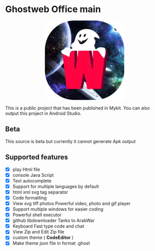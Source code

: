 # Ghostweb Office main

<div align = "center">
  <img style="width :50%; height :50%;" src ="https://raw.githubusercontent.com/Arashvscode/Ghostwebapp/main/image/icon.png"/>
</div>

This is a public project that has been published in Mykit. You can also output this project in Android Studio.

## Beta

This source is beta but currently it cannot generate Apk output

## Supported features

- [x] play Html file
- [x] console Java Script
- [x] Text autocomplete
- [x] Support for multiple languages ​​by default
- [x] html xml svg tag separator
- [x] Code formatting
- [x] View svg tiff photos Powerful video, photo and gif player
- [x] Support multiple windows for easier coding
- [x] Powerful shell executor
- [x] github libdownloader Tanks to ArabWar
- [x] Keyboard Fast type code and  chat
- [x] View Zip and Edit Zip file
- [x] custom theme ( **CodeEditor** )
- [x] Make theme json file in format .ghost
